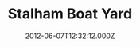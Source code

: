---
date: 2012-06-07T12:32:12.000Z
title: Stalham Boat Yard
latitude: 52.76735812714856
longitude: 1.5151691436767578
category: checkin
---